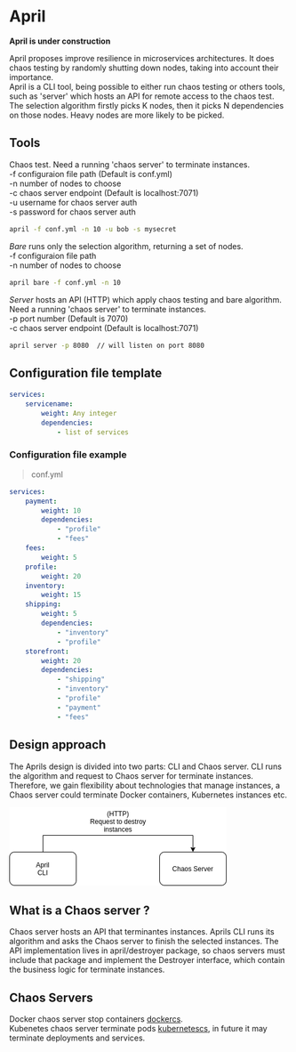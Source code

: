 # April
**April is under construction**  

April proposes improve resilience in microservices architectures. It
does chaos testing by randomly shutting down nodes, taking into account 
their importance.  
April is a CLI tool, being possible to either run chaos testing or others tools,
such as 'server' which hosts an API for remote access to the chaos test.
The selection algorithm firstly picks K nodes, then it picks N dependencies on those nodes. Heavy nodes are more likely to be picked.  

## Tools
Chaos test. 
Need a running 'chaos server' to terminate instances.  
-f configuraion file path (Default is conf.yml)  
-n number of nodes to choose  
-c chaos server endpoint (Default is localhost:7071)  
-u username for chaos server auth  
-s password for chaos server auth  
```bash 
april -f conf.yml -n 10 -u bob -s mysecret
```  

*Bare* runs only the selection algorithm, returning a set of nodes.  
-f configuraion file path  
-n number of nodes to choose  
```bash 
april bare -f conf.yml -n 10  
```  

*Server* hosts an API (HTTP) which apply chaos testing and bare algorithm.
Need a running 'chaos server' to terminate instances.  
-p port number (Default is 7070)  
-c chaos server endpoint (Default is localhost:7071)  
```bash 
april server -p 8080  // will listen on port 8080
``` 
## Configuration file template
```yaml
services:
    servicename:
        weight: Any integer
        dependencies:
            - list of services
```  

### Configuration file example  
> conf.yml
```yaml
services:
    payment:
        weight: 10
        dependencies:
            - "profile"
            - "fees"
    fees:
        weight: 5
    profile:
        weight: 20
    inventory:
        weight: 15
    shipping:
        weight: 5
        dependencies:
            - "inventory"
            - "profile"
    storefront:
        weight: 20
        dependencies:
            - "shipping"
            - "inventory"
            - "profile"
            - "payment"
            - "fees"
```

## Design approach 
The Aprils design is divided into two parts: CLI and Chaos server. CLI runs the algorithm and request to Chaos server for terminate instances. 
Therefore, we gain flexibility about technologies that manage instances, a Chaos server could terminate Docker containers, Kubernetes instances etc.  

![Aprils design](./res/aprils-diagram-1.png)  

## What is a Chaos server ?
Chaos server hosts an API that terminantes instances. Aprils CLI runs its algorithm and asks the Chaos server to finish 
the selected instances. The API implementation lives in april/destroyer package, so chaos servers must include that package and
implement the Destroyer interface, which contain the business logic for terminate instances. 

## Chaos Servers
Docker chaos server stop containers [dockercs](https://github.com/barbosaigor/aprilcsdocker).  
Kubenetes chaos server terminate pods [kubernetescs](https://github.com/barbosaigor/aprilcsdocker), in future it may terminate deployments and services.  
